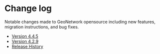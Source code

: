 # Change log

Notable changes made to GeoNetwork opensource including new features, migration instructions, and bug fixes.

-   [Version 4.4.5](version-4.4.4.md)
-   [Version 4.2.9](version-4.2.9.md)
-   [Release History](history/index.md)
